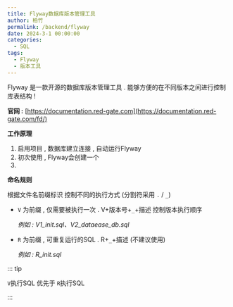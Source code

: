 ```yaml
---
title: Flyway数据库版本管理工具
author: 柏竹
permalink: /backend/flyway
date: 2024-3-1 00:00:00
categories: 
  - SQL
tags: 
  - Flyway
  - 版本工具
---
```


Flyway 是一款开源的数据库版本管理工具 . 能够方便的在不同版本之间进行控制库表结构 !

**官网 :** [https://documentation.red-gate.com](https://documentation.red-gate.com/fd/)







**工作原理**

1. 启用项目 , 数据库建立连接 , 自动运行Flyway
2. 初次使用 , Flyway会创建一个 
3. 







**命名规则**

根据文件名前缀标识 控制不同的执行方式 (分割符采用 `.` / `_`)

- `V` 为前缀 , 仅需要被执行一次 . V+版本号+`_`+描述 控制版本执行顺序 

  *例如 : V1_init.sql、V2_dataease_db.sql* 

- `R` 为前缀 , 可重复运行的SQL . R+`_`+描述 (不建议使用)

  *例如 : R_init.sql*

::: tip

`V`执行SQL 优先于 `R`执行SQL

:::



































